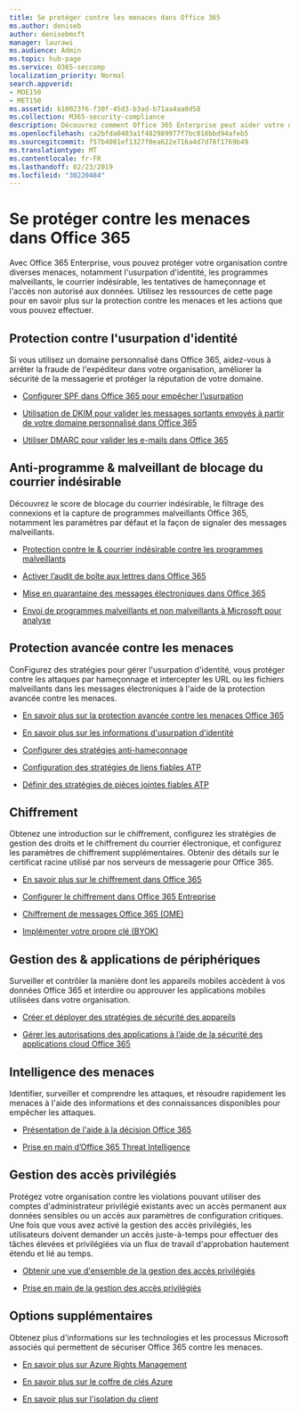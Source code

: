 ```yaml
---
title: Se protéger contre les menaces dans Office 365
ms.author: deniseb
author: denisebmsft
manager: laurawi
ms.audience: Admin
ms.topic: hub-page
ms.service: O365-seccomp
localization_priority: Normal
search.appverid:
- MOE150
- MET150
ms.assetid: b10023f6-f30f-45d3-b3ad-b71aa4aa0d58
ms.collection: M365-security-compliance
description: Découvrez comment Office 365 Enterprise peut aider votre organisation à protéger votre organisation contre diverses menaces, notamment l'usurpation d'identité, les programmes malveillants, le courrier indésirable, les tentatives de hameçonnage et l'accès non autorisé aux données.
ms.openlocfilehash: ca2bfda0403a1f482989977f7bc018bbd94afeb5
ms.sourcegitcommit: f57b4001ef1327f0ea622e716a4d7d78f1769b49
ms.translationtype: MT
ms.contentlocale: fr-FR
ms.lasthandoff: 02/23/2019
ms.locfileid: "30220484"
---
```

# <a name="protect-against-threats-in-office-365"></a>Se protéger contre les menaces dans Office 365

Avec Office 365 Enterprise, vous pouvez protéger votre organisation contre diverses menaces, notamment l'usurpation d'identité, les programmes malveillants, le courrier indésirable, les tentatives de hameçonnage et l'accès non autorisé aux données. Utilisez les ressources de cette page pour en savoir plus sur la protection contre les menaces et les actions que vous pouvez effectuer.
  
## <a name="anti-spoofing"></a>Protection contre l'usurpation d'identité

Si vous utilisez un domaine personnalisé dans Office 365, aidez-vous à arrêter la fraude de l'expéditeur dans votre organisation, améliorer la sécurité de la messagerie et protéger la réputation de votre domaine.
  
- [Configurer SPF dans Office 365 pour empêcher l’usurpation](set-up-spf-in-office-365-to-help-prevent-spoofing.md)
    
- [Utilisation de DKIM pour valider les messages sortants envoyés à partir de votre domaine personnalisé dans Office 365](use-dkim-to-validate-outbound-email.md)
    
- [Utiliser DMARC pour valider les e-mails dans Office 365](use-dmarc-to-validate-email.md)
    
## <a name="anti-spam-amp-anti-malware"></a>Anti-programme &amp; malveillant de blocage du courrier indésirable

Découvrez le score de blocage du courrier indésirable, le filtrage des connexions et la capture de programmes malveillants Office 365, notamment les paramètres par défaut et la façon de signaler des messages malveillants.
  
- [Protection contre le &amp; courrier indésirable contre les programmes malveillants](anti-spam-and-anti-malware-protection.md)
    
- [Activer l’audit de boîte aux lettres dans Office 365](enable-mailbox-auditing.md)
    
- [Mise en quarantaine des messages électroniques dans Office 365](quarantine-email-messages.md)
    
- [Envoi de programmes malveillants et non malveillants à Microsoft pour analyse](submitting-malware-and-non-malware-to-microsoft-for-analysis.md)
    
## <a name="advanced-threat-protection"></a>Protection avancée contre les menaces

ConFigurez des stratégies pour gérer l'usurpation d'identité, vous protéger contre les attaques par hameçonnage et intercepter les URL ou les fichiers malveillants dans les messages électroniques à l'aide de la protection avancée contre les menaces.
  
- [En savoir plus sur la protection avancée contre les menaces Office 365](office-365-atp.md)
    
- [En savoir plus sur les informations d'usurpation d'identité](learn-about-spoof-intelligence.md)
    
- [Configurer des stratégies anti-hameçonnage](set-up-anti-phishing-policies.md)
    
- [Configuration des stratégies de liens fiables ATP](set-up-atp-safe-links-policies.md)
    
- [Définir des stratégies de pièces jointes fiables ATP](set-up-atp-safe-attachments-policies.md)
    
## <a name="encryption"></a>Chiffrement

Obtenez une introduction sur le chiffrement, configurez les stratégies de gestion des droits et le chiffrement du courrier électronique, et configurez les paramètres de chiffrement supplémentaires. Obtenir des détails sur le certificat racine utilisé par nos serveurs de messagerie pour Office 365.
  
- [En savoir plus sur le chiffrement dans Office 365](encryption.md)
    
- [Configurer le chiffrement dans Office 365 Entreprise](set-up-encryption.md)
    
- [Chiffrement de messages Office 365 (OME)](ome.md)
    
- [Implémenter votre propre clé (BYOK)](https://docs.microsoft.com/azure/key-vault/key-vault-hsm-protected-keys#implementing-bring-your-own-key-byok-for-azure-key-vault)
    
## <a name="managing-devices-amp-apps"></a>Gestion des &amp; applications de périphériques

Surveiller et contrôler la manière dont les appareils mobiles accèdent à vos données Office 365 et interdire ou approuver les applications mobiles utilisées dans votre organisation.
  
- [Créer et déployer des stratégies de sécurité des appareils](https://support.office.com/article/d310f556-8bfb-497b-9bd7-fe3c36ea2fd6)
    
- [Gérer les autorisations des applications à l’aide de la sécurité des applications cloud Office 365](manage-app-permissions-in-ocas.md)
    
## <a name="threat-intelligence"></a>Intelligence des menaces

Identifier, surveiller et comprendre les attaques, et résoudre rapidement les menaces à l'aide des informations et des connaissances disponibles pour empêcher les attaques.
  
- [Présentation de l'aide à la décision Office 365](office-365-ti.md)
    
- [Prise en main d’Office 365 Threat Intelligence](get-started-with-ti.md)
    
## <a name="privileged-access-management"></a>Gestion des accès privilégiés

Protégez votre organisation contre les violations pouvant utiliser des comptes d'administrateur privilégié existants avec un accès permanent aux données sensibles ou un accès aux paramètres de configuration critiques. Une fois que vous avez activé la gestion des accès privilégiés, les utilisateurs doivent demander un accès juste-à-temps pour effectuer des tâches élevées et privilégiées via un flux de travail d'approbation hautement étendu et lié au temps.
  
- [Obtenir une vue d'ensemble de la gestion des accès privilégiés](privileged-access-management-overview.md)
    
- [Prise en main de la gestion des accès privilégiés](privileged-access-management-configuration.md)

## <a name="additional-options"></a>Options supplémentaires

Obtenez plus d'informations sur les technologies et les processus Microsoft associés qui permettent de sécuriser Office 365 contre les menaces.
  
- [En savoir plus sur Azure Rights Management](https://docs.microsoft.com/information-protection/understand-explore/what-is-azure-rms)
    
- [En savoir plus sur le coffre de clés Azure](https://docs.microsoft.com/azure/key-vault/)
    
- [En savoir plus sur l'isolation du client](http://download.microsoft.com/download/3/F/0/3F0420A2-657B-44B6-B21E-D7BD98A94390/Tenant%20Isolation%20in%20Office%20365.pdf)
    

